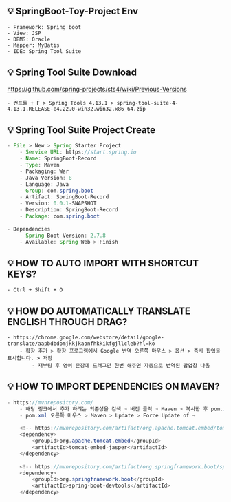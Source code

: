 ## 💡 SpringBoot-Toy-Project Env
    - Framework: Spring boot
    - View: JSP
    - DBMS: Oracle
    - Mapper: MyBatis
    - IDE: Spring Tool Suite
    
## 💡 Spring Tool Suite Download 
https://github.com/spring-projects/sts4/wiki/Previous-Versions

    - 컨트롤 + F > Spring Tools 4.13.1 > spring-tool-suite-4-4.13.1.RELEASE-e4.22.0-win32.win32.x86_64.zip
        
## 💡 Spring Tool Suite Project Create
```java
- File > New > Spring Starter Project
    - Service URL: https://start.spring.io
    - Name: SpringBoot-Record
    - Type: Maven 
    - Packaging: War
    - Java Version: 8
    - Language: Java
    - Group: com.spring.boot
    - Artifact: SpringBoot-Record
    - Version: 0.0.1-SNAPSHOT
    - Description: SpringBoot-Record
    - Package: com.spring.boot
    
- Dependencies
    - Spring Boot Version: 2.7.8
    - Available: Spring Web > Finish
```        
    
## 💡 HOW TO AUTO IMPORT WITH SHORTCUT KEYS?
    - Ctrl + Shift + O
    
## 💡 HOW DO AUTOMATICALLY TRANSLATE ENGLISH THROUGH DRAG?
    - https://chrome.google.com/webstore/detail/google-translate/aapbdbdomjkkjkaonfhkkikfgjllcleb?hl=ko
        - 확장 추가 > 확장 프로그램에서 Google 번역 오른쪽 마우스 > 옵션 > 즉시 팝업을 표시합니다. > 저장
            - 재부팅 후 영어 문장에 드래그만 한번 해주면 자동으로 번역된 팝업창 나옴

## 💡 HOW TO IMPORT DEPENDENCIES ON MAVEN?
```java
- https://mvnrepository.com/
    - 해당 링크에서 추가 하려는 의존성을 검색 > 버전 클릭 > Maven > 복사한 후 pom.xml 
    - pom.xml 오른쪽 마우스 > Maven > Update > Force Update of ~ 
    
    <!-- https://mvnrepository.com/artifact/org.apache.tomcat.embed/tomcat-embed-jasper -->
    <dependency>
        <groupId>org.apache.tomcat.embed</groupId>
        <artifactId>tomcat-embed-jasper</artifactId>
    </dependency>
    
    <!-- https://mvnrepository.com/artifact/org.springframework.boot/spring-boot-devtools -->
    <dependency>
        <groupId>org.springframework.boot</groupId>
        <artifactId>spring-boot-devtools</artifactId>
    </dependency>
```

